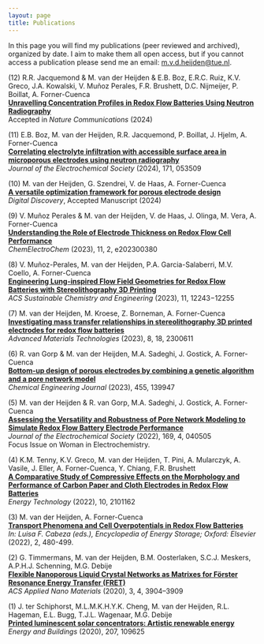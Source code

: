 ```yaml
---
layout: page
title: Publications
---
```


In this page you will find my publications (peer reviewed and archived), organized by date. I aim to make them all open access, but if you cannot access a  publication please send me an email: m.v.d.heijden@tue.nl.

(12) R.R. Jacquemond & M. van der Heijden & E.B. Boz, E.R.C. Ruiz, K.V. Greco, J.A. Kowalski, V. Muñoz Perales, F.R. Brushett, D.C. Nijmeijer, P. Boillat, A. Forner-Cuenca\
**[Unravelling Concentration Profiles in Redox Flow Batteries Using Neutron Radiography](https://chemrxiv.org/engage/chemrxiv/article-details/64e77958dd1a73847f6d8c15)**\
Accepted in *Nature Communications* (2024)  

(11) E.B. Boz, M. van der Heijden, R.R. Jacquemond, P. Boillat, J. Hjelm, A. Forner-Cuenca\
**[Correlating electrolyte infiltration with accessible surface area in microporous electrodes using neutron radiography](https://iopscience.iop.org/article/10.1149/1945-7111/ad4ac7)**\
*Journal of the Electrochemical Society* (2024), 171, 053509
 
(10) M. van der Heijden, G. Szendrei, V. de Haas, A. Forner-Cuenca\
**[A versatile optimization framework for porous electrode design](https://pubs.rsc.org/en/content/articlelanding/2024/dd/d3dd00247k)**\
*Digital Discovery*, Accepted Manuscript (2024) 

(9) V. Muñoz Perales & M. van der Heijden, V. de Haas, J. Olinga, M. Vera, A. Forner-Cuenca\
**[Understanding the Role of Electrode Thickness on Redox Flow Cell Performance](https://chemistry-europe.onlinelibrary.wiley.com/doi/full/10.1002/celc.202300380)**\
*ChemElectroChem* (2023), 11, 2, e202300380 

(8) V. Muñoz-Perales, M. van der Heijden, P.A. Garcia-Salaberri, M.V. Coello, A. Forner-Cuenca\
**[Engineering Lung-inspired Flow Field Geometries for Redox Flow Batteries with Stereolithography 3D Printing](https://pubs.acs.org/doi/full/10.1021/acssuschemeng.3c00848)**\
*ACS Sustainable Chemistry and Engineering* (2023), 11, 12243−12255

(7) M. van der Heijden, M. Kroese, Z. Borneman, A. Forner-Cuenca\
**[Investigating mass transfer relationships in stereolithography 3D printed electrodes for redox flow batteries](https://onlinelibrary.wiley.com/doi/full/10.1002/admt.202300611)**\
*Advanced Materials Technologies* (2023), 8, 18, 2300611

(6) R. van Gorp & M. van der Heijden, M.A. Sadeghi, J. Gostick, A. Forner-Cuenca\
**[Bottom-up design of porous electrodes by combining a genetic algorithm and a pore network model](https://www.sciencedirect.com/science/article/pii/S1385894722054274)**\
*Chemical Engineering Journal* (2023), 455, 139947

(5) M. van der Heijden & R. van Gorp, M.A. Sadeghi, J. Gostick, A. Forner-Cuenca\
**[Assessing the Versatility and Robustness of Pore Network Modeling to Simulate Redox Flow Battery Electrode Performance](https://iopscience.iop.org/article/10.1149/1945-7111/ac5e46/meta)**\
*Journal of the Electrochemical Society* (2022), 169, 4, 040505\
Focus Issue on Woman in Electrochemistry.
 
(4) K.M. Tenny, K.V. Greco, M. van der Heijden, T. Pini, A. Mularczyk, A. Vasile, J. Eller, A. Forner-Cuenca, Y. Chiang, F.R. Brushett\
**[A Comparative Study of Compressive Effects on the Morphology and Performance of Carbon Paper and Cloth Electrodes in Redox Flow Batteries](https://onlinelibrary.wiley.com/doi/full/10.1002/ente.202101162)**\
*Energy Technology* (2022), 10, 2101162

(3) M. van der Heijden, A. Forner-Cuenca\
**[Transport Phenomena and Cell Overpotentials in Redox Flow Batteries](https://www.sciencedirect.com/science/article/pii/B9780128197233001323)**\
*In: Luisa F. Cabeza (eds.), Encyclopedia of Energy Storage; Oxford: Elsevier* (2022), 2, 480-499.  

(2) G. Timmermans, M. van der Heijden, B.M. Oosterlaken, S.C.J. Meskers, A.P.H.J. Schenning, M.G. Debije\
**[Flexible Nanoporous Liquid Crystal Networks as Matrixes for Förster Resonance Energy Transfer (FRET)](https://pubs.acs.org/doi/10.1021/acsanm.0c00622)**\
*ACS Applied Nano Materials* (2020), 3, 4, 3904–3909

(1) J. ter Schiphorst, M.L.M.K.H.Y.K. Cheng, M. van der Heijden, R.L. Hageman, E.L. Bugg, T.J.L. Wagenaar, M.G. Debije\
**[Printed luminescent solar concentrators: Artistic renewable energy](https://www.sciencedirect.com/science/article/pii/S0378778819328671)**\
*Energy and Buildings* (2020), 207, 109625 